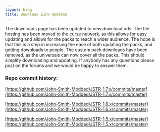 ```yaml
---
layout: blog
title: Download Link Updates
---
```


The downloads page has been updated to new download urls. The file hosting has been moved to the curse network, as this allows for easy updating and allows for the packs to reach a wider audience. The hope is that this is a step in increasing the ease of both updating the packs, and getting downloads to people. The custom pack downloads have been removed, as the universals can now cover all the packs. This should simplify downloading and updating. If anybody has any questions please post on the forums and we would be happy to answer them.


### Repo commit history:

[https://github.com/John-Smith-Modded/JSTR-1.7.x/commits/master](https://github.com/John-Smith-Modded/JSTR-1.7.x/commits/master)

[https://github.com/John-Smith-Modded/JSTR-1.6.x/commits/master](https://github.com/John-Smith-Modded/JSTR-1.6.x/commits/master)

[https://github.com/John-Smith-Modded/JSTR-1.5.x/commits/master](https://github.com/John-Smith-Modded/JSTR-1.5.x/commits/master)
